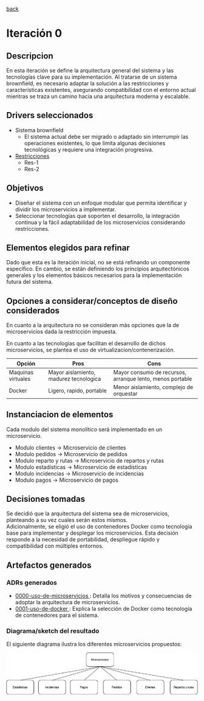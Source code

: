 [back](/docs/add_method/home.md)
# Iteración 0

## Descripcion
En esta iteración se define la arquitectura general del sistema y las tecnologías clave para su implementación. Al tratarse de un sistema brownfield, es necesario adaptar la solución a las restricciones y características existentes, asegurando compatibilidad con el entorno actual mientras se traza un camino hacia una arquitectura moderna y escalable.

## Drivers seleccionados
- Sistema brownfield
    - El sistema actual debe ser migrado o adaptado sin interrumpir las operaciones existentes, lo que limita algunas decisiones tecnológicas y requiere una integración progresiva.
- [Restricciones](/docs/restricciones.md)
    - Res-1
    - Res-2

## Objetivos
- Diseñar el sistema con un enfoque modular que permita identificar y dividir los microservicios a implementar.
- Seleccionar tecnologías que soporten el desarrollo, la integración continua y la fácil adaptabilidad de los microservicios considerando restricciones.

## Elementos elegidos para refinar
Dado que esta es la iteración inicial, no se está refinando un componente específico. En cambio, se están definiendo los principios arquitectónicos generales y los elementos básicos necesarios para la implementación futura del sistema.

## Opciones a considerar/conceptos de diseño considerados
En cuanto a la arquitectura no se consideran más opciones que la de microservicios dada la restricción impuesta.

En cuanto a las tecnologias que facilitan el desarrollo de dichos microservicios, se plantea el uso de virtualizacion/contenerización.

| Opción | Pros | Cons |
| --- | --- | --- |
| Maquinas virtuales | Mayor aislamiento, madurez tecnologica | Mayor consumo de recursos, arranque lento, menos portable |
| Docker | Ligero, rapido, portable | Menor aislamiento, complejo de orquestar |

## Instanciacion de elementos
Cada modulo del sistema monolítico será implementado en un microservicio. 

- Modulo clientes → Microservicio de clientes
- Modulo pedidos → Microservicio de pedidos
- Modulo reparto y rutas → Microservicio de repartos y rutas
- Modulo estadísticas → Microservicio de estadísticas
- Modulo incidencias → Microservicio de incidencias
- Modulo pagos → Microservicio de pagos

## Decisiones tomadas
Se decidió que la arquitectura del sistema sea de microservicios, planteando a su vez cuales serán estos mismos.  
Adicionalmente, se eligió el uso de contenedores Docker como tecnología base para implementar y desplegar los microservicios. Esta decisión responde a la necesidad de portabilidad, despliegue rápido y compatibilidad con múltiples entornos.

## Artefactos generados

### ADRs generados
- [ 0000-uso-de-microservicios ](/docs/decisions/0000-uso-de-microservicios%20.md): Detalla los motivos y consecuencias de adoptar la arquitectura de microservicios.
- [ 0001-uso-de-docker ](/docs/decisions/0001-uso-de-docker.md): Explica la selección de Docker como tecnología de contenedores para el sistema.

### Diagrama/sketch del resultado
El siguiente diagrama ilustra los diferentes microservicios propuestos:

![image](/docs/resources/microservicios.png)